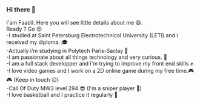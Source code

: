### Hi there 👋
I'am Faadil. Here you will see little details about me :smile:.<br>
Ready ? Go :wink:<br>
-I studied at Saint Petersburg Electrotechnical University (LETI) and i received my diploma. :mortar_board: <br>
-Actually i'm studying in Polytech Paris-Saclay :office: <br>
-I am passionate about all things technology and very curious. :dizzy: <br>
-I am a full stack developper and i'm trying to improve my front end skills :fist: <br>
-I love video games and I work on a 2D online game during my free time.:video_game: :video_game: (Keep in touch :wink:) <br>
-Call Of Duty MW3 level 294 :sunglasses: (I'm a sniper player :telescope:)<br>
-I love basketball and I practice it regularly :basketball: <br>
<!--
**faadil1999/faadil1999** is a ✨ _special_ ✨ repository because its `README.md` (this file) appears on your GitHub profile.

Here are some ideas to get you started:

- 🔭 I’m currently working on ...
- 🌱 I’m currently learning ...
- 👯 I’m looking to collaborate on ...
- 🤔 I’m looking for help with ...
- 💬 Ask me about ...
- 📫 How to reach me: ...
- 😄 Pronouns: ...
- ⚡ Fun fact: ...
-->

